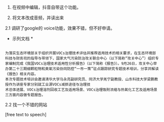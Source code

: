1. 在视频中编辑，抖音自带这个功能。

2. 将文本改成音频，并读出来

2.1 调研了google的 voice功能，效果不错，但不好申请。

* 示列文档 * 


```

为落实生态环境部关于组织开展VOCs治理技术评估并推荐适用技术的相关要求，在生态环境部科技与财务司的指导与带领下，国家大气污染防治攻关联合中心（以下简称“攻关中心”）组织专家编制完成《我国VOCs治理技术适用性分析报告》（以下简称《报告》）。9月26日，攻关中心举办第二十三期细颗粒物和臭氧污染协同防控“一市一策”驻点跟踪研究专题技术培训，分享并解读《报告》相关内容。
本次专题技术培训会邀请清华大学马永亮副研究员、同济大学羌宁副教授、山东科技大学梁鹏教授作为讲座专家分别就工业源VOCs减排途径与治理技
术总体进展、VOCs治理溶剂回收工艺及适用场景、VOCs治理吸附浓缩与热氧化工艺及适用场景三方面内容做专题报告。

```

 2.2 找一个不错的网站

 [free text to speech]